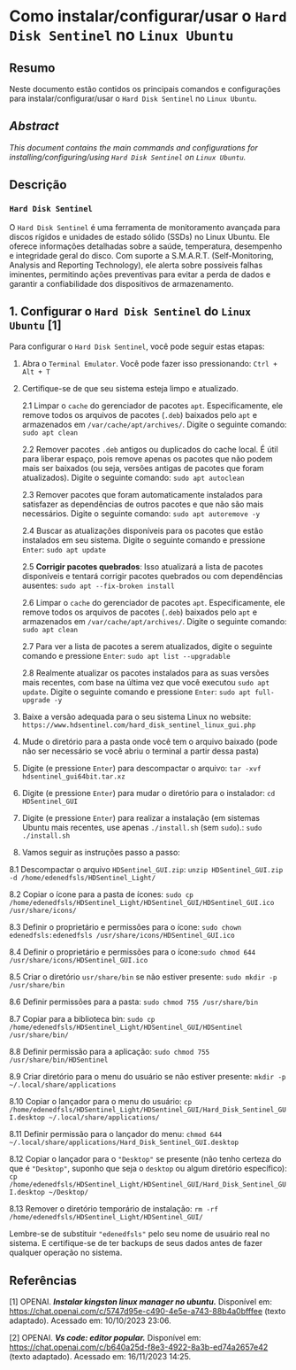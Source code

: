 # Como instalar/configurar/usar o `Hard Disk Sentinel` no `Linux Ubuntu`

## Resumo

Neste documento estão contidos os principais comandos e configurações para instalar/configurar/usar o `Hard Disk Sentinel` no `Linux Ubuntu`.

## _Abstract_

_This document contains the main commands and configurations for installing/configuring/using `Hard Disk Sentinel` on `Linux Ubuntu`._


## Descrição

### `Hard Disk Sentinel`

O `Hard Disk Sentinel` é uma ferramenta de monitoramento avançada para discos rígidos e unidades de estado sólido (SSDs) no Linux Ubuntu. Ele oferece informações detalhadas sobre a saúde, temperatura, desempenho e integridade geral do disco. Com suporte a S.M.A.R.T. (Self-Monitoring, Analysis and Reporting Technology), ele alerta sobre possíveis falhas iminentes, permitindo ações preventivas para evitar a perda de dados e garantir a confiabilidade dos dispositivos de armazenamento.

## 1. Configurar o `Hard Disk Sentinel` do `Linux Ubuntu` [1]

Para configurar o `Hard Disk Sentinel`, você pode seguir estas etapas:

1. Abra o `Terminal Emulator`. Você pode fazer isso pressionando: `Ctrl + Alt + T`


2. Certifique-se de que seu sistema esteja limpo e atualizado.

    2.1 Limpar o `cache` do gerenciador de pacotes `apt`. Especificamente, ele remove todos os arquivos de pacotes (`.deb`) baixados pelo `apt` e armazenados em `/var/cache/apt/archives/`. Digite o seguinte comando: `sudo apt clean` 
    
    2.2 Remover pacotes `.deb` antigos ou duplicados do cache local. É útil para liberar espaço, pois remove apenas os pacotes que não podem mais ser baixados (ou seja, versões antigas de pacotes que foram atualizados). Digite o seguinte comando: `sudo apt autoclean`

    2.3 Remover pacotes que foram automaticamente instalados para satisfazer as dependências de outros pacotes e que não são mais necessários. Digite o seguinte comando: `sudo apt autoremove -y`

    2.4 Buscar as atualizações disponíveis para os pacotes que estão instalados em seu sistema. Digite o seguinte comando e pressione `Enter`: `sudo apt update`

    2.5 **Corrigir pacotes quebrados**: Isso atualizará a lista de pacotes disponíveis e tentará corrigir pacotes quebrados ou com dependências ausentes: `sudo apt --fix-broken install`

    2.6 Limpar o `cache` do gerenciador de pacotes `apt`. Especificamente, ele remove todos os arquivos de pacotes (`.deb`) baixados pelo `apt` e armazenados em `/var/cache/apt/archives/`. Digite o seguinte comando: `sudo apt clean` 
    
    2.7 Para ver a lista de pacotes a serem atualizados, digite o seguinte comando e pressione `Enter`:  `sudo apt list --upgradable`

    2.8 Realmente atualizar os pacotes instalados para as suas versões mais recentes, com base na última vez que você executou `sudo apt update`. Digite o seguinte comando e pressione `Enter`: `sudo apt full-upgrade -y`
    

3. Baixe a versão adequada para o seu sistema Linux no website: `https://www.hdsentinel.com/hard_disk_sentinel_linux_gui.php`

4. Mude o diretório para a pasta onde você tem o arquivo baixado (pode não ser necessário se você abriu o terminal a partir dessa pasta)

5. Digite (e pressione `Enter`) para descompactar o arquivo: `tar -xvf hdsentinel_gui64bit.tar.xz`

6. Digite (e pressione `Enter`) para mudar o diretório para o instalador: `cd HDSentinel_GUI`

7. Digite (e pressione `Enter`) para realizar a instalação (em sistemas Ubuntu mais recentes, use apenas `./install.sh` (sem `sudo`).: `sudo ./install.sh`


8. Vamos seguir as instruções passo a passo:

8.1 Descompactar o arquivo `HDSentinel_GUI.zip`: `unzip HDSentinel_GUI.zip -d /home/edenedfsls/HDSentinel_Light/`

8.2 Copiar o ícone para a pasta de ícones: `sudo cp /home/edenedfsls/HDSentinel_Light/HDSentinel_GUI/HDSentinel_GUI.ico /usr/share/icons/`

8.3 Definir o proprietário e permissões para o ícone: `sudo chown edenedfsls:edenedfsls /usr/share/icons/HDSentinel_GUI.ico`

8.4 Definir o proprietário e permissões para o ícone:`sudo chmod 644 /usr/share/icons/HDSentinel_GUI.ico`

8.5 Criar o diretório `usr/share/bin` se não estiver presente: `sudo mkdir -p /usr/share/bin`

8.6 Definir permissões para a pasta: `sudo chmod 755 /usr/share/bin`

8.7 Copiar para a biblioteca bin: `sudo cp /home/edenedfsls/HDSentinel_Light/HDSentinel_GUI/HDSentinel /usr/share/bin/`

8.8 Definir permissão para a aplicação: `sudo chmod 755 /usr/share/bin/HDSentinel`

8.9 Criar diretório para o menu do usuário se não estiver presente: `mkdir -p ~/.local/share/applications`

8.10 Copiar o lançador para o menu do usuário: `cp /home/edenedfsls/HDSentinel_Light/HDSentinel_GUI/Hard_Disk_Sentinel_GUI.desktop ~/.local/share/applications/`

8.11 Definir permissão para o lançador do menu: `chmod 644 ~/.local/share/applications/Hard_Disk_Sentinel_GUI.desktop`

8.12 Copiar o lançador para o `"Desktop"` se presente (não tenho certeza do que é `"Desktop"`, suponho que seja o `desktop` ou algum diretório específico): `cp /home/edenedfsls/HDSentinel_Light/HDSentinel_GUI/Hard_Disk_Sentinel_GUI.desktop ~/Desktop/`

8.13 Remover o diretório temporário de instalação: `rm -rf /home/edenedfsls/HDSentinel_Light/HDSentinel_GUI/`

Lembre-se de substituir `"edenedfsls"` pelo seu nome de usuário real no sistema. E certifique-se de ter backups de seus dados antes de fazer qualquer operação no sistema.

## Referências

[1] OPENAI. ***Instalar kingston linux manager no ubuntu.*** Disponível em: <https://chat.openai.com/c/5747d95e-c490-4e5e-a743-88b4a0bfffee> (texto adaptado). Acessado em: 10/10/2023 23:06.

[2] OPENAI. ***Vs code: editor popular.*** Disponível em: <https://chat.openai.com/c/b640a25d-f8e3-4922-8a3b-ed74a2657e42> (texto adaptado). Acessado em: 16/11/2023 14:25.

